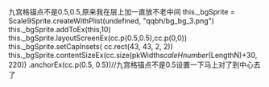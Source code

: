 九宫格锚点不是0.5,0.5,原来我在层上加一直放不老中间
  this._bgSprite = Scale9Sprite.createWithPlist(undefined, "qqbh/bg_bg_3.png")
  this._bgSprite.addToEx(this,10)
	this._bgSprite.layoutScreenEx(cc.p(0.5,0.5),cc.p(0,0))
  this._bgSprite.setCapInsets( cc.rect(43, 43, 2, 2))
  this._bgSprite.contentSizeEx(cc.size(pkWidth*scaleHnumber*(LengthN)+30, 220))
  .anchorEx(cc.p(0.5, 0.5))//九宫格锚点不是0.5设置一下马上对了到中心去了